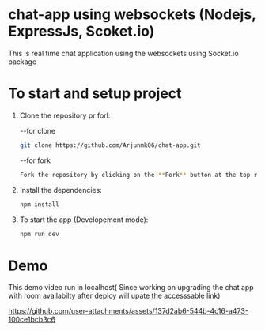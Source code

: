 # chat-app using websockets (Nodejs, ExpressJs, Scoket.io)

This is real time  chat application using the websockets using Socket.io package 

# To start and setup project

1. Clone the repository pr forl:

    --for clone
    ```sh
    git clone https://github.com/Arjunmk06/chat-app.git
    ```

    --for fork
   ```sh
   Fork the repository by clicking on the **Fork** button at the top right of the [repository page](clone https://github.com/Arjunmk06/chat-app.git).
   ```


2. Install the dependencies:

    ```sh
    npm install
    ```
3. To start the app (Developement mode):

    ```sh
    npm run dev
    ```

# Demo


 This demo video run in localhost( Since working on upgrading the chat app with room availabilty after deploy will upate the accesssable link)


https://github.com/user-attachments/assets/137d2ab6-544b-4c16-a473-100ce1bcb3c6



